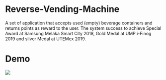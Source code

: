 # Reverse-Vending-Machine
A set of application that accepts used (empty) beverage containers and returns points as reward to the user. The system success to achieve Special Award at Samsung Melaka Smart City 2018, Gold Medal at UMP i-Finog 2019 and silver Medal at UTEMex 2019.

# Demo
![](https://github.com/ChuaN15/Reverse-Vending-Machine/blob/master/sampah/ezgif.com-video-to-gif.gif) 
